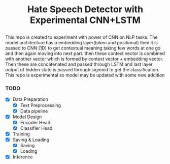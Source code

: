 # <p align="center"> Hate Speech Detector with Experimental CNN+LSTM</p>
This repo is created to experiment with power of CNN on NLP tasks.
The model architecture has a embedding layer(token and positional) then it is passed to 
CNN (1D) to get contextual meaning taking few words at one go and then again moving into next part.
then these context vector is combined with another vector which is formed by context vector + embedding vector. Then 
these are concatenated and passed through LSTM and last layer output of hidden state is passed through sigmoid
to get the classification.<br>
This repo is experimental so model may be updated with some new addition
### TODO
* [x] Data Preparation
  * [x] Text Preprocessing
  * [x] Data pipeline
* [x] Model Design
  * [x] Encoder Head
  * [x] Classifier Head
* [x] Training
* [x] Saving & Loading
  * [x] Saving
  * [x] Loading
* [x] Inference
